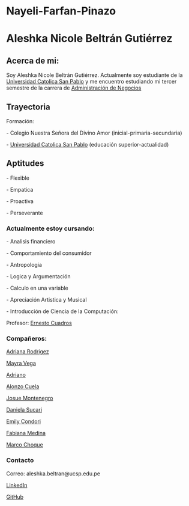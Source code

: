 # Nayeli-Farfan-Pinazo
<html lang="en">
<head>
    <meta charset="UTF-8">
    <meta name="viewport" content="width=device-width, initial-scale=1.0">
    <meta name="google-site-verification" content="PkK9GUPVRf-S01rvWAe14NLSbrtFb57dyyOMEDdtCx8" />
    <meta name="keywords" content="Aleshka, Nicole, Beltrán, Gutiérrez">
    <meta name="autor" contend="Aleshka Nicole Beltrán Gutiérrez">
    
</head>
<body>
    <h1> Aleshka Nicole Beltrán Gutiérrez </h1>
    <h2> Acerca de mi:</h2> 
    <p> Soy Aleshka Nicole Beltrán Gutiérrez. Actualmente soy estudiante de la <a href="https://ucsp.edu.pe/">Universidad Catolica San Pablo</a> y me encuentro estudiando mi tercer semestre de la carrera de <a href="https://ucsp.edu.pe/carreras/administracion-negocios/">Administración de Negocios</a>  </p>
    <h2> Trayectoria </h2>
    <p>Formación:</p>
    <p>- Colegio Nuestra Señora del Divino Amor (inicial-primaria-secundaria)</p>
    <p>- <a href="https://ucsp.edu.pe/">Universidad Catolica San Pablo</a> (educación superior-actualidad)</p>
    <h2> Aptitudes </h2>
      <p>- Flexible </p>
      <p>- Empatica </p>
      <p>- Proactiva</p>
      <p>- Perseverante </p>
    <h3> Actualmente estoy cursando:</h3>
      <p>- Analisis financiero</p>
      <p>- Comportamiento del consumidor</p>
      <p>- Antropologia</p>
      <p>- Logica y Argumentación</p>
      <p>- Calculo en una variable</p>
      <p>- Apreciación Artistica y Musical</p>
      <p>- Introducción de Ciencia de la Computación:</p>
      <p> Profesor: <a href="https://www.linkedin.com/in/ecuadrosv/"> Ernesto Cuadros</a></p>
      <h3> Compañeros:</h3>
      <p> <a href="https://adrianarz7.github.io/AdrianaRz.github.io/"> Adriana Rodrigez</a></p>
      <p> <a href="https://grecid13.github.io/Pagina-de-Grecia-/"> Mayra Vega</a></p>
      <p> <a href="https://Guet4t.github.io"> Adriano</a></p>
      <p> <a href="https://dnursaurio.github.io"> Alonzo Cuela</a></p>
      <p> <a href="https://josuemontenegro.com/"> Josue Montenegro </a></p>
      <p> <a href="https://danielasucari.github.io/DanielaMilagrosSucariCatacora/">Daniela Sucari </a></p>
      <p> <a href="https://emilycondorih.github.io/">Emily Condori </a></p>
      <p> <a href="https://fabme105.github.io/FabianaMedina/">Fabiana Medina</a></p>
      <p> <a href="https://marco-choque4.github.io/Final-Datos/">Marco Choque</a></p>
      <h3> Contacto</h3>
    <p> Correo: aleshka.beltran@ucsp.edu.pe</p>
    <p><a href="https://www.linkedin.com/in/aleshka-nicole-beltr%C3%A1n-guti%C3%A9rrez-766b80305/"> LinkedIn</a></p>
    <p><a href="https://github.com/aleshka18"> GitHub</a></p>
</body>
</html>
